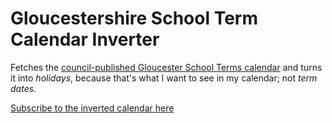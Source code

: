 # Gloucestershire School Term Calendar Inverter

Fetches the [council-published Gloucester School Terms calendar](https://www.gloucestershire.gov.uk/education-and-learning/term-dates/) and turns it into _holidays_, because that's what I want to see in my calendar; not _term dates_.

[Subscribe to the inverted calendar here](./holidays.ics)
